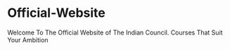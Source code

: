 # Official-Website
Welcome To The Official Website of The Indian Council. Courses That Suit Your Ambition
